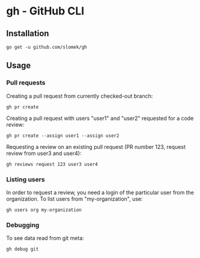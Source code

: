 # gh - GitHub CLI

## Installation

```
go get -u github.com/slomek/gh
```

## Usage

### Pull requests

Creating a pull request from currently checked-out branch:
```
gh pr create
```

Creating a pull request with users "user1" and "user2" requested for a code review: 
```
gh pr create --assign user1 --assign user2
```

Requesting a review on an existing pull request (PR number 123, request review from user3 and user4):
```
gh reviews request 123 user3 user4
```

### Listing users

In order to request a review, you need a login of the particular user from the organization. To list users from "my-organization", use:
```
gh users org my-organization
```

### Debugging

To see data read from git meta:
```
gh debug git
```
